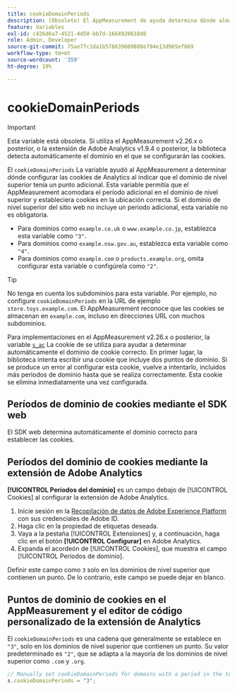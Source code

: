 ```yaml
---
title: cookieDomainPeriods
description: (Obsoleto) El AppMeasurement de ayuda determina dónde almacenar las cookies cuando el dominio de nivel superior de un sitio web contiene un punto.
feature: Variables
exl-id: c426d6a7-4521-4d50-bb7d-1664920618d8
role: Admin, Developer
source-git-commit: 75ae77c1da1b578639609888e794e13d965ef669
workflow-type: tm+mt
source-wordcount: '359'
ht-degree: 19%

---
```



# cookieDomainPeriods

>[!IMPORTANT]
>Esta variable está obsoleta. Si utiliza el AppMeasurement v2.26.x o posterior, o la extensión de Adobe Analytics v1.9.4 o posterior, la biblioteca detecta automáticamente el dominio en el que se configurarán las cookies.

El `cookieDomainPeriods` La variable ayudó al AppMeasurement a determinar dónde configurar las cookies de Analytics al indicar que el dominio de nivel superior tenía un punto adicional. Esta variable permitía que el AppMeasurement acomodara el período adicional en el dominio de nivel superior y estableciera cookies en la ubicación correcta. Si el dominio de nivel superior del sitio web no incluye un periodo adicional, esta variable no es obligatoria.

* Para dominios como `example.co.uk` o `www.example.co.jp`, establezca esta variable como `"3"`.
* Para dominios como `example.nsw.gov.au`, establezca esta variable como `"4"`.
* Para dominios como `example.com` o `products.example.org`, omita configurar esta variable o configúrela como `"2"`.

>[!TIP]
>
>No tenga en cuenta los subdominios para esta variable. Por ejemplo, no configure `cookieDomainPeriods` en la URL de ejemplo `store.toys.example.com`. El AppMeasurement reconoce que las cookies se almacenan en `example.com`, incluso en direcciones URL con muchos subdominios.

Para implementaciones en el AppMeasurement v2.26.x o posterior, la variable [`s_ac`](https://experienceleague.adobe.com/en/docs/core-services/interface/data-collection/cookies/analytics) La cookie de se utiliza para ayudar a determinar automáticamente el dominio de cookie correcto. En primer lugar, la biblioteca intenta escribir una cookie que incluye dos puntos de dominio. Si se produce un error al configurar esta cookie, vuelve a intentarlo, incluidos más periodos de dominio hasta que se realiza correctamente. Esta cookie se elimina inmediatamente una vez configurada.

## Períodos de dominio de cookies mediante el SDK web

El SDK web determina automáticamente el dominio correcto para establecer las cookies.

## Períodos del dominio de cookies mediante la extensión de Adobe Analytics

**[!UICONTROL Períodos del dominio]** es un campo debajo de [!UICONTROL Cookies] al configurar la extensión de Adobe Analytics.

1. Inicie sesión en la [Recopilación de datos de Adobe Experience Platform](https://experience.adobe.com/data-collection) con sus credenciales de Adobe ID.
1. Haga clic en la propiedad de etiquetas deseada.
1. Vaya a la pestaña [!UICONTROL Extensiones] y, a continuación, haga clic en el botón **[!UICONTROL Configurar]** en Adobe Analytics.
1. Expanda el acordeón de [!UICONTROL Cookies], que muestra el campo [!UICONTROL Períodos de dominio].

Definir este campo como `3` solo en los dominios de nivel superior que contienen un punto. De lo contrario, este campo se puede dejar en blanco.

## Puntos de dominio de cookies en el AppMeasurement y el editor de código personalizado de la extensión de Analytics

El `cookieDomainPeriods` es una cadena que generalmente se establece en `"3"`, solo en los dominios de nivel superior que contienen un punto. Su valor predeterminado es `"2"`, que se adapta a la mayoría de los dominios de nivel superior como `.com` y `.org`.

```js
// Manually set cookieDomainPeriods for domains with a period in the top-level domain, such as www.example.co.uk
s.cookieDomainPeriods = "3";
```
